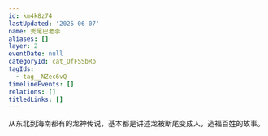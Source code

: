```yaml
---
id: km4k8z74
lastUpdated: '2025-06-07'
name: 秃尾巴老李
aliases: []
layer: 2
eventDate: null
categoryId: cat_OfFSSbRb
tagIds:
  - tag__NZec6vQ
timelineEvents: []
relations: []
titledLinks: []
---
```

从东北到海南都有的龙神传说，基本都是讲述龙被断尾变成人，造福百姓的故事。
